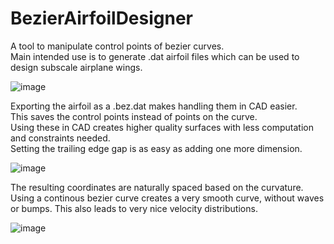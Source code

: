 # BezierAirfoilDesigner

A tool to manipulate control points of bezier curves.  
Main intended use is to generate .dat airfoil files which can be used to design subscale airplane wings.  

![image](https://github.com/Marc-Frank/BezierAirfoilDesigner/assets/74321912/fc64ab86-248a-4397-9219-842ca3d81035)


Exporting the airfoil as a .bez.dat makes handling them in CAD easier.  
This saves the control points instead of points on the curve.  
Using these in CAD creates higher quality surfaces with less computation and constraints needed.  
Setting the trailing edge gap is as easy as adding one more dimension.  

![image](https://github.com/Marc-Frank/BezierAirfoilDesigner/assets/74321912/061d33eb-45d7-49de-b4a1-30434a2ff780)

The resulting coordinates are naturally spaced based on the curvature.
Using a continous bezier curve creates a very smooth curve, without waves or bumps.
This also leads to very nice velocity distributions.

![image](https://github.com/Marc-Frank/BezierAirfoilDesigner/assets/74321912/082b2ecd-d924-40ab-b5bd-c399ceaf596f)
